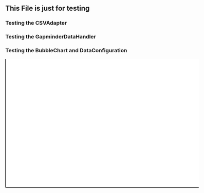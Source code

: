 ## This File is just for testing



### Testing the CSVAdapter
<script>

import {CSVAdapter} from "./csvAdapter.js";
var url = 'https://lively-kernel.org/lively4/BP2019RH1/scratch/Data-Table1.csv'
var csvAdapter = new CSVAdapter();


// testFetching();
// testParsing();

function testParsing(){
  
  (async () => {
    let data = await csvAdapter.fetchData(url);
    data = csvAdapter.parseData(";", data);
    debugger
  })()
  
  
}

async function testFetching(){
  
  var value;
  value = await csvAdapter.fetchData(url);
  console.log(value);
  
}

</script>

### Testing the GapminderDataHandler
<script>
  import {GapminderDataHandler} from "./gapminderDataHandler.js";

  var gapminderDH = new GapminderDataHandler();
  
  //testFetchGDP()
  
  async function testFetchGDP(){
    let value = await gapminderDH.fetchGDP(url);
    console.log(JSON.stringify(value));
  }
  
</script>


### Testing the BubbleChart and DataConfiguration

<style>
#diagramm {
  position: relative;
  width: 600px;
  height: 400px;
  background-color: white;
  border-left: 2px solid black;
  border-bottom: 2px solid black;
}

.xDash {
  width: 2px;
  height: 10px;
  background-color: black;
}

.yDash {
  width: 10px;
  height: 2px;
  background-color: black;
}

.xTag {
  width: 30px;
  text-align: center;
}

.yTag {
  width: 50px;
  text-align: center;
}



</style>

<div id="diagramm"></div>

<script>
import {DataConfigurationGDP} from "./dataConfiguration.js";
import {BubbleDiagramm} from "./diagram.js";
import {GapminderDataHandler} from "./gapminderDataHandler.js";


(async () => {
  
  let gapminderDH = new GapminderDataHandler();
  let gdpData = await gapminderDH.fetchGDP(url);
  
  debugger;

  let dataConfigGDP = new DataConfigurationGDP(gdpData);
  let diagrammContainer = lively.query(this, "#diagramm");
  
  


  let bubbleDiagramm = new BubbleDiagramm(dataConfigGDP, diagrammContainer);  
  bubbleDiagramm.renderAxis();
})();
</script>









